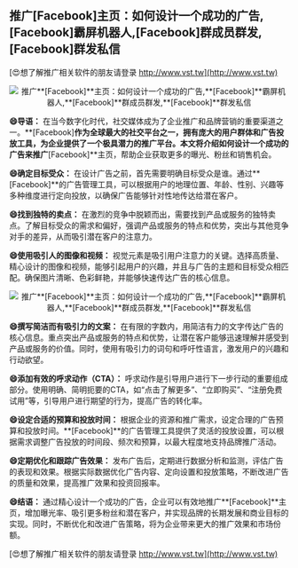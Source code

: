## **推广**[Facebook]**主页：如何设计一个成功的广告,**[Facebook]**霸屏机器人,**[Facebook]**群成员群发,**[Facebook]**群发私信**

[😍想了解推广相关软件的朋友请登录 http://www.vst.tw](http://www.vst.tw)

 <center><img src="https://vst.tw/MP4/tuiguang/png/5.png" alt="推广**[Facebook]**主页：如何设计一个成功的广告,**[Facebook]**霸屏机器人,**[Facebook]**群成员群发,**[Facebook]**群发私信"></center>

**😄导语：**
在当今数字化时代，社交媒体成为了企业推广和品牌营销的重要渠道之一。**[Facebook]**作为全球最大的社交平台之一，拥有庞大的用户群体和广告投放工具，为企业提供了一个极具潜力的推广平台。本文将介绍如何设计一个成功的广告来推广**[Facebook]**主页，帮助企业获取更多的曝光、粉丝和销售机会。

**😄确定目标受众：**
在设计广告之前，首先需要明确目标受众是谁。通过**[Facebook]**的广告管理工具，可以根据用户的地理位置、年龄、性别、兴趣等多种维度进行定向投放，以确保广告能够针对性地传达给潜在客户。

**😄找到独特的卖点：**
在激烈的竞争中脱颖而出，需要找到产品或服务的独特卖点。了解目标受众的需求和偏好，强调产品或服务的特点和优势，突出与其他竞争对手的差异，从而吸引潜在客户的注意力。

**😄使用吸引人的图像和视频：**
视觉元素是吸引用户注意力的关键。选择高质量、精心设计的图像和视频，能够引起用户的兴趣，并且与广告的主题和目标受众相匹配。确保图片清晰、色彩鲜艳，并能够快速传达广告的核心信息。

 <center><img src="https://vst.tw/MP4/tuiguang/png/5.png" alt="推广**[Facebook]**主页：如何设计一个成功的广告,**[Facebook]**霸屏机器人,**[Facebook]**群成员群发,**[Facebook]**群发私信"></center>

**😄撰写简洁而有吸引力的文案：**
在有限的字数内，用简洁有力的文字传达广告的核心信息。重点突出产品或服务的特点和优势，让潜在客户能够迅速理解并感受到产品或服务的价值。同时，使用有吸引力的词句和呼吁性语言，激发用户的兴趣和行动欲望。

**😄添加有效的呼求动作（CTA）：**
呼求动作是引导用户进行下一步行动的重要组成部分。使用明确、简明扼要的CTA，如“点击了解更多”、“立即购买”、“注册免费试用”等，引导用户进行期望的行为，提高广告的转化率。

**😄设定合适的预算和投放时间：**
根据企业的资源和推广需求，设定合理的广告预算和投放时间。**[Facebook]**的广告管理工具提供了灵活的投放设置，可以根据需求调整广告投放的时间段、频次和预算，以最大程度地支持品牌推广活动。

**😄定期优化和跟踪广告效果：**
发布广告后，定期进行数据分析和监测，评估广告的表现和效果。根据实际数据优化广告内容、定向设置和投放策略，不断改进广告的质量和效果，提高推广效果和投资回报率。

**😄结语：**
通过精心设计一个成功的广告，企业可以有效地推广**[Facebook]**主页，增加曝光率、吸引更多粉丝和潜在客户，并实现品牌的长期发展和商业目标的实现。同时，不断优化和改进广告策略，将为企业带来更大的推广效果和市场份额。

[😍想了解推广相关软件的朋友请登录 http://www.vst.tw](http://www.vst.tw)



